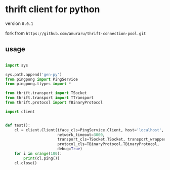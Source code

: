 # thrift client for python

version `0.0.1`


fork from `https://github.com/amuraru/thrift-connection-pool.git`


## usage

```py

import sys

sys.path.append('gen-py')
from pingpong import PingService
from pingpong.ttypes import *

from thrift.transport import TSocket
from thrift.transport import TTransport
from thrift.protocol import TBinaryProtocol

import client


def test():
    cl = client.Client(iface_cls=PingService.Client, host='localhost', port=6000, pool_size=3, retries=3,
                       network_timeout=3000,
                       transport_cls=TSocket.TSocket, transport_wrapper_cls=TTransport.TFramedTransport,
                       protocol_cls=TBinaryProtocol.TBinaryProtocol,
                       debug=True)
    for i in xrange(100):
        print(cl.ping())
    cl.close()
```
